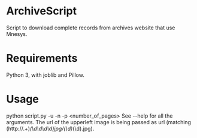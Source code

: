 # ArchiveScript
Script to download complete records from archives website that use Mnesys.

# Requirements
Python 3, with joblib and Pillow.

# Usage
python script.py -u <url> -n <name> -p <number_of_pages>
See --help for all the arguments.
The url of the upperleft image is being passed as url (matching (http:\/\/.+)_(\d\d\d\d)_jpg_\/(\d)_(\d).jpg).
